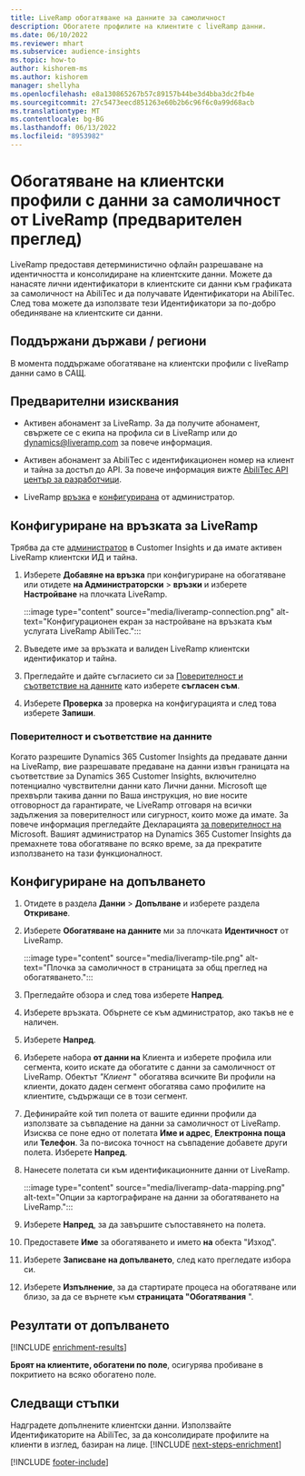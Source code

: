 ```yaml
---
title: LiveRamp обогатяване на данните за самоличност
description: Обогатете профилите на клиентите с liveRamp данни.
ms.date: 06/10/2022
ms.reviewer: mhart
ms.subservice: audience-insights
ms.topic: how-to
author: kishorem-ms
ms.author: kishorem
manager: shellyha
ms.openlocfilehash: e8a130865267b57c89157b44be3d4bba3dc2fb4e
ms.sourcegitcommit: 27c5473eecd851263e60b2b6c96f6c0a99d68acb
ms.translationtype: MT
ms.contentlocale: bg-BG
ms.lasthandoff: 06/13/2022
ms.locfileid: "8953982"
---
```

# <a name="enrich-customer-profiles-with-identity-data-from-liveramp-preview"></a>Обогатяване на клиентски профили с данни за самоличност от LiveRamp (предварителен преглед)

LiveRamp предоставя детерминистично офлайн разрешаване на идентичността и консолидиране на клиентските данни. Можете да нанасяте лични идентификатори в клиентските си данни към графиката за самоличност на AbiliTec и да получавате Идентификатори на AbiliTec. След това можете да използвате тези Идентификатори за по-добро обединяване на клиентските си данни.

## <a name="supported-countriesregions"></a>Поддържани държави / региони

В момента поддържаме обогатяване на клиентски профили с liveRamp данни само в САЩ.

## <a name="prerequisites"></a>Предварителни изисквания

- Активен абонамент за LiveRamp. За да получите абонамент, свържете се с екипа на профила си в LiveRamp или до [dynamics@liveramp.com](mailto:dynamics@liveramp.com) за повече информация.

- Активен абонамент за AbiliTec с идентификационен номер на клиент и тайна за достъп до API. За повече информация вижте [AbiliTec API център за разработчици](https://developers.liveramp.com/abilitec-api/).

- LiveRamp [връзка](connections.md) е [конфигурирана](#configure-the-connection-for-liveramp) от администратор.

## <a name="configure-the-connection-for-liveramp"></a>Конфигуриране на връзката за LiveRamp

Трябва да сте [администратор](permissions.md#admin) в Customer Insights и да имате активен LiveRamp клиентски ИД и тайна.

1. Изберете **Добавяне на връзка** при конфигуриране на обогатяване или отидете **на Администраторски** > **връзки** и изберете **Настройване** на плочката LiveRamp.

   :::image type="content" source="media/liveramp-connection.png" alt-text="Конфигурационен екран за настройване на връзката към услугата LiveRamp AbiliTec.":::

1. Въведете име за връзката и валиден LiveRamp клиентски идентификатор и тайна.

1. Прегледайте и дайте съгласието си за [Поверителност и съответствие на данните](#data-privacy-and-compliance) като изберете **съгласен съм**.

1. Изберете **Проверка** за проверка на конфигурацията и след това изберете **Запиши**.

### <a name="data-privacy-and-compliance"></a>Поверителност и съответствие на данните

Когато разрешите Dynamics 365 Customer Insights да предавате данни на LiveRamp, вие разрешавате предаване на данни извън границата на съответствие за Dynamics 365 Customer Insights, включително потенциално чувствителни данни като Лични данни. Microsoft ще прехвърли такива данни по Ваша инструкция, но вие носите отговорност да гарантирате, че LiveRamp отговаря на всички задължения за поверителност или сигурност, които може да имате. За повече информация прегледайте Декларацията [за поверителност на](https://go.microsoft.com/fwlink/?linkid=396732) Microsoft. Вашият администратор на Dynamics 365 Customer Insights да премахнете това обогатяване по всяко време, за да прекратите използването на тази функционалност.

## <a name="configure-the-enrichment"></a>Конфигуриране на допълването

1. Отидете в раздела **Данни** > **Допълване** и изберете раздела **Откриване**.

1. Изберете **Обогатяване на данните** ми за плочката **Идентичност** от LiveRamp.

   :::image type="content" source="media/liveramp-tile.png" alt-text="Плочка за самоличност в страницата за общ преглед на обогатяването.":::

1. Прегледайте обзора и след това изберете **Напред**.

1. Изберете връзката. Обърнете се към администратор, ако такъв не е наличен.

1. Изберете **Напред**.

1. Изберете набора **от данни на** Клиента и изберете профила или сегмента, които искате да обогатите с данни за самоличност от LiveRamp. Обектът *"Клиент* " обогатява всичките Ви профили на клиенти, докато даден сегмент обогатява само профилите на клиентите, съдържащи се в този сегмент.

1. Дефинирайте кой тип полета от вашите единни профили да използвате за съвпадение на данни за самоличност от LiveRamp. Изисква се поне едно от полетата **Име и адрес**, **Електронна поща** или **Телефон**. За по-висока точност на съвпадение добавете други полета. Изберете **Напред**.

1. Нанесете полетата си към идентификационните данни от LiveRamp.

   :::image type="content" source="media/liveramp-data-mapping.png" alt-text="Опции за картографиране на данни за обогатяването на LiveRamp.":::

1. Изберете **Напред**, за да завършите съпоставянето на полета.

1. Предоставете **Име** за обогатяването и името **на** обекта "Изход".

1. Изберете **Записване на допълването**, след като прегледате избора си.

1. Изберете **Изпълнение**, за да стартирате процеса на обогатяване или близо, за да се върнете към **страницата "Обогатявания** ".

## <a name="enrichment-results"></a>Резултати от допълването

[!INCLUDE [enrichment-results](includes/enrichment-results.md)]

**Броят на клиентите, обогатени по поле**, осигурява пробиване в покритието на всяко обогатено поле.

## <a name="next-steps"></a>Следващи стъпки

Надградете допълнените клиентски данни. Използвайте Идентификаторите на AbiliTec, за да консолидирате профилите на клиенти в изглед, базиран на лице.
[!INCLUDE [next-steps-enrichment](includes/next-steps-enrichment.md)]

[!INCLUDE [footer-include](includes/footer-banner.md)]
